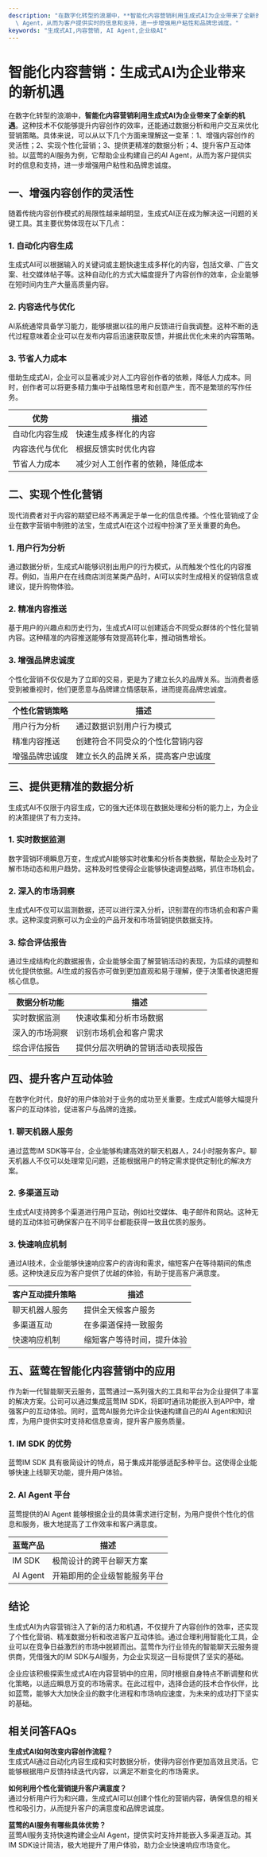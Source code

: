 ```yaml
---
description: "在数字化转型的浪潮中，**智能化内容营销利用生成式AI为企业带来了全新的机遇**。这种技术不仅能够提升内容创作的效率，还能通过数据分析和用户交互来优化营销策略。具体来说，可以从以下几个方面来理解这一变革：1、增强内容创作的灵活性；2、实现个性化营销；3、提供更精准的数据分析；4、提升客户互动体验。以蓝莺的AI服务为例，它帮助企业构建自己的AI\
  \ Agent，从而为客户提供实时的信息和支持，进一步增强用户粘性和品牌忠诚度。"
keywords: "生成式AI,内容营销, AI Agent,企业级AI"
---
```

# 智能化内容营销：生成式AI为企业带来的新机遇

在数字化转型的浪潮中，**智能化内容营销利用生成式AI为企业带来了全新的机遇**。这种技术不仅能够提升内容创作的效率，还能通过数据分析和用户交互来优化营销策略。具体来说，可以从以下几个方面来理解这一变革：1、增强内容创作的灵活性；2、实现个性化营销；3、提供更精准的数据分析；4、提升客户互动体验。以蓝莺的AI服务为例，它帮助企业构建自己的AI Agent，从而为客户提供实时的信息和支持，进一步增强用户粘性和品牌忠诚度。

## 一、增强内容创作的灵活性

随着传统内容创作模式的局限性越来越明显，生成式AI正在成为解决这一问题的关键工具。其主要优势体现在以下几点：

### 1. 自动化内容生成
生成式AI可以根据输入的关键词或主题快速生成多样化的内容，包括文章、广告文案、社交媒体帖子等。这种自动化的方式大幅度提升了内容创作的效率，企业能够在短时间内生产大量高质量内容。

### 2. 内容迭代与优化
AI系统通常具备学习能力，能够根据以往的用户反馈进行自我调整。这种不断的迭代过程意味着企业可以在发布内容后迅速获取反馈，并据此优化未来的内容策略。

### 3. 节省人力成本
借助生成式AI，企业可以显著减少对人工内容创作者的依赖，降低人力成本。同时，创作者可以将更多精力集中于战略性思考和创意产生，而不是繁琐的写作任务。

| 优势               | 描述                           |
|------------------|-------------------------------|
| 自动化内容生成        | 快速生成多样化的内容                  |
| 内容迭代与优化       | 根据反馈实时优化内容                  |
| 节省人力成本        | 减少对人工创作者的依赖，降低成本         |

## 二、实现个性化营销

现代消费者对于内容的期望已经不再满足于单一化的信息传播。个性化营销成了企业在数字营销中制胜的法宝，生成式AI在这个过程中扮演了至关重要的角色。

### 1. 用户行为分析
通过数据分析，生成式AI能够识别出用户的行为模式，从而触发个性化的内容推荐。例如，当用户在在线商店浏览某类产品时，AI可以实时生成相关的促销信息或建议，提升购物体验。

### 2. 精准内容推送
基于用户的兴趣点和历史行为，生成式AI可以创建适合不同受众群体的个性化营销内容。这种精准的内容推送能够有效提高转化率，推动销售增长。

### 3. 增强品牌忠诚度
个性化营销不仅仅是为了立即的交易，更是为了建立长久的品牌关系。当消费者感受到被重视时，他们更愿意与品牌建立情感联系，进而提高品牌忠诚度。

| 个性化营销策略         | 描述                           |
|-----------------------|-------------------------------|
| 用户行为分析           | 通过数据识别用户行为模式          |
| 精准内容推送           | 创建符合不同受众的个性化营销内容     |
| 增强品牌忠诚度         | 建立长久的品牌关系，提高客户忠诚度    |

## 三、提供更精准的数据分析

生成式AI不仅限于内容生成，它的强大还体现在数据处理和分析的能力上，为企业的决策提供了有力支持。

### 1. 实时数据监测
数字营销环境瞬息万变，生成式AI能够实时收集和分析各类数据，帮助企业及时了解市场动态和用户趋势。这种及时性使得企业能够快速调整战略，抓住市场机会。

### 2. 深入的市场洞察
生成式AI不仅可以监测数据，还可以进行深入分析，识别潜在的市场机会和客户需求。这种深度洞察可以为企业的产品开发和市场营销提供数据支持。

### 3. 综合评估报告
通过生成结构化的数据报告，企业能够全面了解营销活动的表现，为后续的调整和优化提供依据。AI生成的报告亦可做到更加直观和易于理解，便于决策者快速把握核心信息。

| 数据分析功能         | 描述                           |
|---------------------|-------------------------------|
| 实时数据监测         | 快速收集和分析市场数据             |
| 深入的市场洞察       | 识别市场机会和客户需求             |
| 综合评估报告         | 提供分层次明确的营销活动表现报告      |

## 四、提升客户互动体验

在数字化时代，良好的用户体验对于业务的成功至关重要。生成式AI能够大幅提升客户的互动体验，促进客户与品牌的连接。

### 1. 聊天机器人服务
通过蓝莺IM SDK等平台，企业能够构建高效的聊天机器人，24小时服务客户。聊天机器人不仅可以处理常见问题，还能根据用户的特定需求提供定制化的解决方案。

### 2. 多渠道互动
生成式AI支持跨多个渠道进行用户互动，例如社交媒体、电子邮件和网站。这种无缝的互动体验可确保客户在不同平台都能获得一致且优质的服务。

### 3. 快速响应机制
通过AI技术，企业能够快速响应客户的咨询和需求，缩短客户在等待期间的焦虑感。这种快速反应为客户提供了优越的体验，有助于提高客户满意度。

| 客户互动提升策略     | 描述                           |
|---------------------|-------------------------------|
| 聊天机器人服务       | 提供全天候客户服务                |
| 多渠道互动           | 在多渠道保持一致服务              |
| 快速响应机制         | 缩短客户等待时间，提升体验         |

## 五、蓝莺在智能化内容营销中的应用

作为新一代智能聊天云服务，蓝莺通过一系列强大的工具和平台为企业提供了丰富的解决方案。公司可以通过集成蓝莺IM SDK，将即时通讯功能嵌入到APP中，增强客户的互动体验。同时，蓝莺AI服务允许企业快速构建自己的AI Agent和知识库，为用户提供实时支持和信息查询，提升客户服务质量。

### 1. IM SDK 的优势
蓝莺IM SDK 具有极简设计的特点，易于集成并能够适配多种平台。这使得企业能够快速上线聊天功能，提升用户体验。

### 2. AI Agent 平台
蓝莺提供的AI Agent 能够根据企业的具体需求进行定制，为用户提供个性化的信息和服务，极大地提高了工作效率和客户满意度。

| 蓝莺产品             | 描述                           |
|---------------------|-------------------------------|
| IM SDK               | 极简设计的跨平台聊天方案         |
| AI Agent             | 开箱即用的企业级智能服务平台      |

## 结论

生成式AI为内容营销注入了新的活力和机遇，不仅提升了内容创作的效率，还实现了个性化营销、精准数据分析和改进客户互动体验。通过合理利用智能化工具，企业可以在竞争日益激烈的市场中脱颖而出。蓝莺作为行业领先的智能聊天云服务提供商，凭借强大的IM SDK与AI服务，为企业实现这一目标提供了坚实的基础。

企业应该积极探索生成式AI在内容营销中的应用，同时根据自身特点不断调整和优化策略，以适应瞬息万变的市场需求。在此过程中，选择合适的技术合作伙伴，比如蓝莺，能够大大加快企业的数字化进程和市场响应速度，为未来的成功打下坚实的基础。

## 相关问答FAQs

**生成式AI如何改变内容创作流程？**  
生成式AI通过自动化内容生成和实时数据分析，使得内容创作更加高效且灵活。它能够根据用户反馈持续迭代内容，以满足不断变化的市场需求。

**如何利用个性化营销提升客户满意度？**  
通过分析用户行为和兴趣，生成式AI可以创建个性化的营销内容，确保信息的相关性和吸引力，从而提升客户的满意度和品牌忠诚度。

**蓝莺的AI服务有哪些具体优势？**  
蓝莺AI服务支持快速构建企业AI Agent，提供实时支持并能嵌入多渠道互动。其IM SDK设计简洁，极大地提升了用户体验，助力企业快速响应市场变化。
